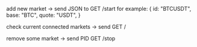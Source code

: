 add new market -> send JSON to GET /start 
    for example:
    {
    id: "BTCUSDT",
    base: "BTC",
    quote: "USDT",
    }

check current connected markets -> send GET /

remove some market -> send PID GET /stop